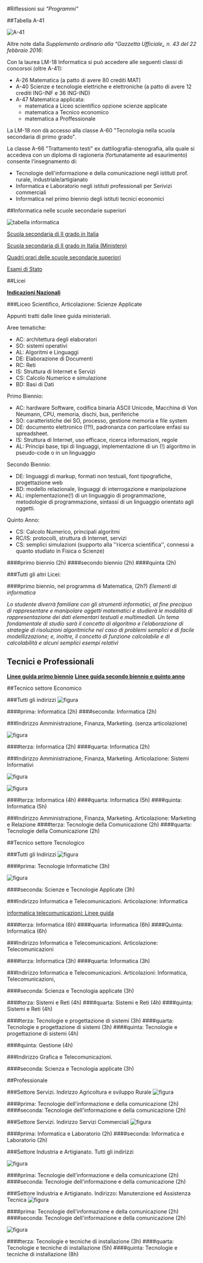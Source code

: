 #Riflessioni sui *"Programmi"*

##Tabella A-41

![A-41](images/Tabella_A41_2016.png)

Altre note dalla *Supplemento ordinario alla “Gazzetta Ufficiale„ n. 43 del 22 febbraio 2016*:

Con la laurea LM-18 Informatica si può accedere alle seguenti classi di concorsoi (oltre A-41):

* A-26 Matematica (a patto di avere 80 crediti MAT)
* A-40 Scienze e tecnologie elettriche e elettroniche (a patto di avere 12 crediti ING-INF e 36 ING-IND)
* A-47 Matematica applicata:
	* matematica a Liceo scientifico opzione scienze applicate
	* matematica a Tecnico economico
	* matematica a Proffessionale

La LM-18 *non* dà accesso alla classe A-60 "Tecnologia nella scuola secondaria di primo grado".

La classe A-66 "Trattamento testi" ex dattilografia-stenografia, alla quale si accedeva con un diploma di
ragioneria (fortunatamente ad esaurimento) consente l'insegnamento di:

* Tecnologie dell'informazione e della comunicazione negli istituti prof. rurale, industriale/artigianato
* Informatica e Laboratorio negli istituti professionali per Serivizi commerciali
* Informatica nel primo biennio degli istituti tecnici economici

##Informatica nelle scuole secondarie superiori

![tabella informatica](images/tabella_informatica_scuole_superiori.png)

[Scuola secondaria di II grado in Italia](https://it.wikipedia.org/wiki/Scuola_secondaria_di_secondo_grado_in_Italia)

[Scuola secondaria di II grado in Italia (Ministero)](https://www.mim.gov.it/web/guest/scuola-secondaria-di-secondo-grado)

[Quadri orari delle scuole secondarie superiori](https://www.zanichelli.it/scuola/piani-di-studio-scuola-secondaria-di-ii-grado)

[Esami di Stato](https://www.istruzione.it/esame_di_stato/index.shtml)

##Licei

**[Indicazioni Nazionali](https://www.istruzione.it/alternanza/allegati/NORMATIVA%20ASL/INDICAZIONI%20NAZIONALI%20PER%20I%20LICEI.pdf)**

###Liceo Scientifico, Articolazione: Scienze Applicate

Appunti tratti dalle linee guida ministeriali.

Aree tematiche:

* AC: architettura degli elaboratori
* SO: sistemi operativi
* AL: Algoritmi e Linguaggi
* DE: Elaborazione di Documenti
* RC: Reti
* IS: Struttura di Internet e Servizi
* CS: Calcolo Numerico e simulazione
* BD: Basi di Dati

Primo Biennio:

* AC: hardware Software, codifica binaria ASCII Unicode, Macchina di Von Neumann, CPU, memoria, dischi, bus, periferiche
* SO: caratteristiche dei SO, processo, gestione memoria e file system
* DE: documento elettronico (!?!), padronanza con particolare enfasi su spreadsheet.
* IS: Struttura di Internet, uso efficace, ricerca informazioni, regole
* AL: Principi base, tipi di linguaggi, implementazione di un (!) algoritmo in pseudo-code o in un linguaggio

Secondo Biennio:

* DE: linguaggi di markup, formati non testuali, font tipografiche, progettazione web
* BD: modello relazionale, linguaggi di interrogazione e manipolazione
* AL: implementazione(!) di un linguaggio di programmazione, metodologie di programmazione, sintassi di un linguaggio orientato agli oggetti.

Quinto Anno:

* CS: Calcolo Numerico, principali algoritmi
* RC/IS: protocolli, struttura di Internet, servizi
* CS: semplici simulazioni (supporto alla ''ricerca scientifica'', connessi a quanto studiato in Fisica o Scienze)

 
####primo biennio (2h)
####secondo biennio (2h)
####quinta (2h)

###Tutti gli altri Licei:

####primo biennio, nel programma di Matematica, (2h?)
*Elementi di informatica*

*Lo studente diverrà familiare con gli strumenti informatici, al fine precipuo di rappresentare e manipolare oggetti matematici e studierà le modalità di rappresentazione dei dati elementari testuali e multimediali.  Un tema fondamentale di studio sarà il concetto di algoritmo e l’elaborazione di strategie di risoluzioni algoritmiche nel caso di problemi semplici e di facile modellizzazione; e, inoltre, il concetto di funzione calcolabile e di calcolabilità e alcuni semplici esempi relativi*

## Tecnici e Professionali
**[Linee guida primo biennio](http://www.gazzettaufficiale.it/eli/gu/2010/09/22/222/so/222/sg/pdf)**
**[Linee guida secondo biennio e quinto anno](http://www.gazzettaufficiale.it/eli/gu/2012/03/30/76/so/60/sg/pdf)**

##Tecnico settore Economico

###Tutti gli indirizzi
![figura](images/Tecnici-informatica.png)

####prima: Informatica (2h)
####seconda: Informatica (2h)

###Indirizzo Amministrazione, Finanza, Marketing. (senza articolazione)

![figura](images/Afm.png)

####terza: Informatica (2h)
####quarta: Informatica (2h)

###Indirizzo Amministrazione, Finanza, Marketing. Articolazione: Sistemi Informativi

![figura](images/Afmsi1.png)

![figura](images/Afmsi2.png)

####terza: Informatica (4h)
####quarta: Informatica (5h)
####quinta: Informatica (5h)

###Indirizzo Amministrazione, Finanza, Marketing. Articolazione: Marketing e Relazione
####terza: Tecnologie della Comunicazione (2h)
####quarta: Tecnologie della Comunicazione (2h)

##Tecnico settore Tecnologico

###Tutti gli Indirizzi
![figura](images/Tecnici-tecninf.png)

####prima: Tecnologie Informatiche (3h)

![figura](images/tecnici-sta.png)

####seconda: Scienze e Tecnologie Applicate (3h)

###Indirizzo Informatica e Telecomunicazioni. Articolazione: Informatica

[informatica telecomunicazioni: Linee guida](images/informatica_telecomunicazioni.pdf)

####terza: Informatica (6h)
####quarta: Informatica (6h)
####Quinta: Informatica (6h)

###Indirizzo Informatica e Telecomunicazioni. Articolazione: Telecomunicazioni

####terza: Informatica (3h)
####quarta: Informatica (3h)

###Indirizzo Informatica e Telecomunicazioni. Articolazioni: Informatica, Telecomunicazioni, 

####seconda: Scienza e Tecnologia applicate (3h)

####terza: Sistemi e Reti (4h)
####quarta: Sistemi e Reti (4h)
####quinta: Sistemi e Reti (4h)

####terza: Tecnologie e progettazione di sistemi (3h)
####quarta: Tecnologie e progettazione di sistemi (3h)
####quinta: Tecnologie e progettazione di sistemi (4h)

####quinta: Gestione  (4h)

###Indirizzo Grafica e Telecomunicazioni.

####seconda: Scienza e Tecnologia applicate (3h)

##Professionale

###Settore Servizi. Indirizzo Agricoltura e sviluppo Rurale
![figura](images/Prof-tic-rurale.png)

####prima: Tecnologie dell'informazione e della comunicazione (2h)
####seconda: Tecnologie dell'informazione e della comunicazione (2h)

###Settore Servizi. Indirizzo Servizi Commerciali
![figura](images/Prof-infolab.png)

####prima: Informatica e Laboratorio (2h)
####seconda: Informatica e Laboratorio (2h)

###Settore Industria e Artigianato. Tutti gli indirizzi

![figura](images/Prof-tic-ind.png)


####prima: Tecnologie dell'informazione e della comunicazione (2h)
####seconda: Tecnologie dell'informazione e della comunicazione (2h)

###Settore Industria e Artigianato. Indirizzo: Manutenzione ed Assistenza Tecnica
![figura](images/Prof-tic-man.png)

####prima: Tecnologie dell'informazione e della comunicazione (2h)
####seconda: Tecnologie dell'informazione e della comunicazione (2h)

![figura](images/Prof-tti.png)

####terza: Tecnologie e tecniche di installazione (3h)
####quarta: Tecnologie e tecniche di installazione (5h)
####quinta: Tecnologie e tecniche di installazione (8h)

